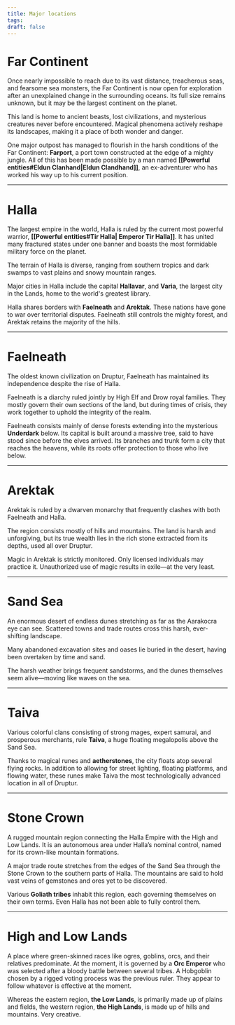 ```yaml
---
title: Major locations
tags: 
draft: false
---
```

# Far Continent

Once nearly impossible to reach due to its vast distance, treacherous seas, and fearsome sea monsters, the Far Continent is now open for exploration after an unexplained change in the surrounding oceans. Its full size remains unknown, but it may be the largest continent on the planet.

This land is home to ancient beasts, lost civilizations, and mysterious creatures never before encountered. Magical phenomena actively reshape its landscapes, making it a place of both wonder and danger.

One major outpost has managed to flourish in the harsh conditions of the Far Continent: **Farport**, a port town constructed at the edge of a mighty jungle. All of this has been made possible by a man named **[[Powerful entities#Eldun Clanhand|Eldun Clandhand]]**, an ex-adventurer who has worked his way up to his current position.

---

# Halla

The largest empire in the world, Halla is ruled by the current most powerful warrior, **[[Powerful entities#Tir Halla| Emperor Tir Halla]]**. It has united many fractured states under one banner and boasts the most formidable military force on the planet.

The terrain of Halla is diverse, ranging from southern tropics and dark swamps to vast plains and snowy mountain ranges.

Major cities in Halla include the capital **Hallavar**, and **Varia**, the largest city in the Lands, home to the world's greatest library.

Halla shares borders with **Faelneath** and **Arektak**. These nations have gone to war over territorial disputes. Faelneath still controls the mighty forest, and Arektak retains the majority of the hills.

---

# Faelneath

The oldest known civilization on Druptur, Faelneath has maintained its independence despite the rise of Halla.

Faelneath is a diarchy ruled jointly by High Elf and Drow royal families. They mostly govern their own sections of the land, but during times of crisis, they work together to uphold the integrity of the realm.

Faelneath consists mainly of dense forests extending into the mysterious **Underdark** below. Its capital is built around a massive tree, said to have stood since before the elves arrived. Its branches and trunk form a city that reaches the heavens, while its roots offer protection to those who live below.

---

# Arektak

Arektak is ruled by a dwarven monarchy that frequently clashes with both Faelneath and Halla.

The region consists mostly of hills and mountains. The land is harsh and unforgiving, but its true wealth lies in the rich stone extracted from its depths, used all over Druptur.

Magic in Arektak is strictly monitored. Only licensed individuals may practice it. Unauthorized use of magic results in exile—at the very least.

---

# Sand Sea

An enormous desert of endless dunes stretching as far as the Aarakocra eye can see. Scattered towns and trade routes cross this harsh, ever-shifting landscape.

Many abandoned excavation sites and oases lie buried in the desert, having been overtaken by time and sand.

The harsh weather brings frequent sandstorms, and the dunes themselves seem alive—moving like waves on the sea.

---

# Taiva

Various colorful clans consisting of strong mages, expert samurai, and prosperous merchants, rule **Taiva**, a huge floating megalopolis above the Sand Sea.

Thanks to magical runes and **aetherstones**, the city floats atop several flying rocks. In addition to allowing for street lighting, floating platforms, and flowing water, these runes make Taiva the most technologically advanced location in all of Druptur.

---

# Stone Crown

A rugged mountain region connecting the Halla Empire with the High and Low Lands. It is an autonomous area under Halla’s nominal control, named for its crown-like mountain formations.

A major trade route stretches from the edges of the Sand Sea through the Stone Crown to the southern parts of Halla. The mountains are said to hold vast veins of gemstones and ores yet to be discovered.

Various **Goliath tribes** inhabit this region, each governing themselves on their own terms. Even Halla has not been able to fully control them.

---

# High and Low Lands

A place where green-skinned races like ogres, goblins, orcs, and their relatives predominate. At the moment, it is governed by a **Orc Emperor** who was selected after a bloody battle between several tribes. A Hobgoblin chosen by a rigged voting process was the previous ruler. They appear to follow whatever is effective at the moment.

Whereas the eastern region, **the Low Lands**, is primarily made up of plains and fields, the western region, **the High Lands**, is made up of hills and mountains. Very creative.